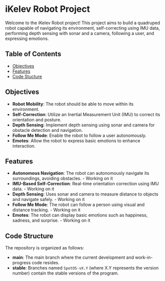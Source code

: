 # iKelev Robot Project



Welcome to the iKelev Robot project! This project aims to build a quadruped robot capable of navigating its environment, self-correcting using IMU data, performing depth sensing with sonar and a camera, following a user, and expressing emotions.

## Table of Contents
- [Objectives](#objectives)
- [Features](#features)
- [Code Stucture](#code-structure)

## Objectives

- **Robot Mobility**: The robot should be able to move within its environment.
- **Self-Correction**: Utilize an Inertial Measurement Unit (IMU) to correct its orientation and posture.
- **Depth Sensing**: Implement depth sensing using sonar and camera for obstacle detection and navigation.
- **Follow Me Mode**: Enable the robot to follow a user autonomously.
- **Emotes**: Allow the robot to express basic emotions to enhance interaction.

## Features

- **Autonomous Navigation**: The robot can autonomously navigate its surroundings, avoiding obstacles. - Working on it 
- **IMU-Based Self-Correction**: Real-time orientation correction using IMU data. - Working on it 
- **Depth Sensing**: Uses sonar and camera to measure distance to objects and navigate safely. - Working on it 
- **Follow Me Mode**: The robot can follow a person using visual and distance tracking. - Working on it 
- **Emotes**: The robot can display basic emotions such as happiness, sadness, and surprise. - Working on it 

## Code Structure

The repository is organized as follows:

- **main**: The main branch where the current development and work-in-progress code resides.
- **stable**: Branches named `SpotOS-vX.Y` (where X.Y represents the version number) contain the stable versions of the program.
